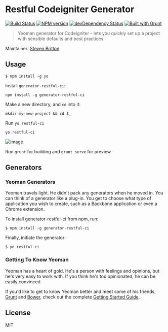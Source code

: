 # Restful Codeigniter Generator
[![Build Status](https://secure.travis-ci.org/stevebritton/generator-restful-ci.png?branch=master)](https://travis-ci.org/stevebritton/generator-restful-ci) [![NPM version](https://badge.fury.io/js/generator-restful-ci.png)](http://badge.fury.io/js/generator-restful-ci)
[![devDependency Status](https://david-dm.org/stevebritton/generator-restful-ci/dev-status.png)](https://david-dm.org/stevebritton/generator-restful-ci#info=devDependencies) [![Built with Grunt](https://cdn.gruntjs.com/builtwith.png)](http://gruntjs.com/)

> Yeoman generator for Codeigniter - lets you quickly set up a project with sensible defaults and best practices.

Maintainer: [Steven Britton](https://github.com/stevebritton)

## Usage


```
$ npm install -g yo
```

Install `generator-restful-ci`:
```
npm install -g generator-restful-ci
```

Make a new directory, and `cd` into it:
```
mkdir my-new-project && cd $_
```

Run `yo restful-ci`
```
yo restful-ci
```
![image](http://seomention.com/projects/yo-restful-ci/yo-restful-ci.png)

Run `grunt` for building and `grunt serve` for preview


## Generators



### Yeoman Generators

Yeoman travels light. He didn't pack any generators when he moved in. You can think of a generator like a plug-in. You get to choose what type of application you wish to create, such as a Backbone application or even a Chrome extension.

To install generator-restful-ci from npm, run:

```
$ npm install -g generator-restful-ci
```

Finally, initiate the generator:

```
$ yo restful-ci
```

### Getting To Know Yeoman

Yeoman has a heart of gold. He's a person with feelings and opinions, but he's very easy to work with. If you think he's too opinionated, he can be easily convinced.

If you'd like to get to know Yeoman better and meet some of his friends, [Grunt](http://gruntjs.com) and [Bower](http://bower.io), check out the complete [Getting Started Guide](https://github.com/yeoman/yeoman/wiki/Getting-Started).


## License

MIT
